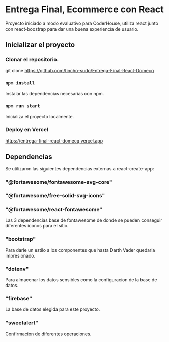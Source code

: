 # Entrega Final, Ecommerce con React

Proyecto iniciado a modo evaluativo para CoderHouse, utiliza react junto con react-boostrap para dar una buena experiencia de usuario.

## Inicializar el proyecto

### Clonar el repositorio.

git clone https://github.com/tincho-sudo/Entrega-Final-React-Domecq

### `npm install`

Instalar las dependencias necesarias con npm.

### `npm run start`

Inicializa el proyecto localmente.


### Deploy en Vercel

https://entrega-final-react-domecq.vercel.app


## Dependencias

Se utilizaron las siguientes dependencias externas a react-create-app:

### "@fortawesome/fontawesome-svg-core"
### "@fortawesome/free-solid-svg-icons"
### "@fortawesome/react-fontawesome"

Las 3 dependencias base de fontawesome de donde se pueden conseguir diferentes iconos para el sitio.

### "bootstrap"

Para darle un estilo a los componentes que hasta Darth Vader quedaria impresionado.

### "dotenv"

Para almacenar los datos sensibles como la configuracion de la base de datos.

### "firebase"

La base de datos elegida para este proyecto.

### "sweetalert"

Confirmacion de diferentes operaciones.
